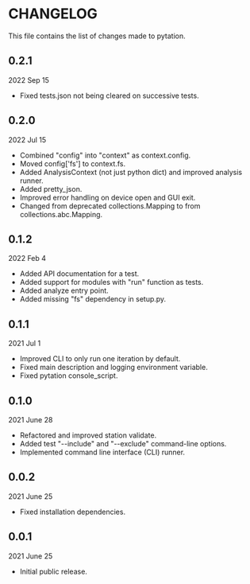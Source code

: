 
# CHANGELOG

This file contains the list of changes made to pytation.


## 0.2.1

2022 Sep 15

* Fixed tests.json not being cleared on successive tests.


## 0.2.0

2022 Jul 15

* Combined "config" into "context" as context.config.
* Moved config['fs'] to context.fs.
* Added AnalysisContext (not just python dict) and improved analysis runner.
* Added pretty_json.
* Improved error handling on device open and GUI exit.
* Changed from deprecated collections.Mapping to from collections.abc.Mapping.


## 0.1.2

2022 Feb 4

* Added API documentation for a test.
* Added support for modules with "run" function as tests.
* Added analyze entry point.
* Added missing "fs" dependency in setup.py.


## 0.1.1

2021 Jul 1

*   Improved CLI to only run one iteration by default.
*   Fixed main description and logging environment variable.
*   Fixed pytation console_script.


## 0.1.0

2021 June 28

*   Refactored and improved station validate.
*   Added test "--include" and "--exclude" command-line options.
*   Implemented command line interface (CLI) runner.


## 0.0.2

2021 June 25

*   Fixed installation dependencies.


## 0.0.1

2021 June 25

*   Initial public release.
